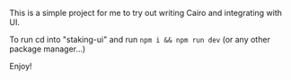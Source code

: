 This is a simple project for me to try out writing Cairo and integrating with UI.

To run cd into "staking-ui" and run `npm i && npm run dev` (or any other package manager...)

Enjoy!
